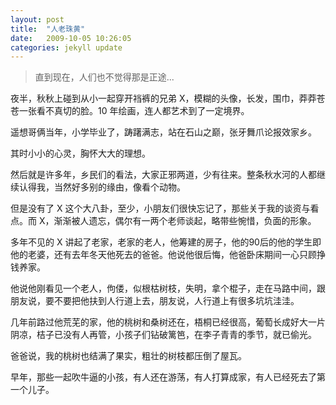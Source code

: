 ```yaml
---
layout: post
title:  "人老珠黄"
date:   2009-10-05 10:26:05
categories: jekyll update
---
```


> 直到现在，人们也不觉得那是正途...

夜半，秋秋上碰到从小一起穿开裆裤的兄弟 X，模糊的头像，长发，围巾，莽莽苍苍一张看不真切的脸。10 年绘画，连人都艺术到了一定境界。

遥想哥俩当年，小学毕业了，踌躇满志，站在石山之巅，张牙舞爪论报效家乡。

其时小小的心灵，胸怀大大的理想。

然后就是许多年，乡民们的看法，大家正邪两道，少有往来。整条秋水河的人都继续认得我，当然好多别的缘由，像看个动物。

但是没有了 X 这个大八卦，至少，小朋友们很快忘记了，那些关于我的谈资与看点。而 X，渐渐被人遗忘，偶尔有一两个老师谈起，略带些惋惜，负面的形象。

多年不见的 X 讲起了老家，老家的老人，他筹建的房子，他的90后的他的学生即他的老婆，还有去年冬天他死去的爸爸。他说他很后悔，他爸卧床期间一心只顾挣钱养家。

他说他刚看见一个老人，佝偻，似根枯树枝，失明，拿个棍子，走在马路中间，跟朋友说，要不要把他扶到人行道上去，朋友说，人行道上有很多坑坑洼洼。

几年前路过他荒芜的家，他的桃树和桑树还在，梧桐已经很高，葡萄长成好大一片阴凉，桔子已没有人再管，小孩子们钻破篱笆，在李子青青的季节，就已偷光。

爸爸说，我的桃树也结满了果实，粗壮的树枝都压倒了屋瓦。

早年，那些一起吹牛逼的小孩，有人还在游荡，有人打算成家，有人已经死去了第一个儿子。

